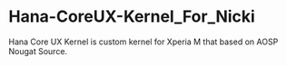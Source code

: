 # Hana-CoreUX-Kernel_For_Nicki
Hana Core UX Kernel is custom kernel for Xperia M that based on AOSP Nougat Source.
